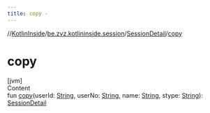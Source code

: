 ```yaml
---
title: copy -
---
```

//[KotlinInside](../../index.md)/[be.zvz.kotlininside.session](../index.md)/[SessionDetail](index.md)/[copy](copy.md)



# copy  
[jvm]  
Content  
fun [copy](copy.md)(userId: [String](https://kotlinlang.org/api/latest/jvm/stdlib/kotlin/-string/index.html), userNo: [String](https://kotlinlang.org/api/latest/jvm/stdlib/kotlin/-string/index.html), name: [String](https://kotlinlang.org/api/latest/jvm/stdlib/kotlin/-string/index.html), stype: [String](https://kotlinlang.org/api/latest/jvm/stdlib/kotlin/-string/index.html)): [SessionDetail](index.md)  



